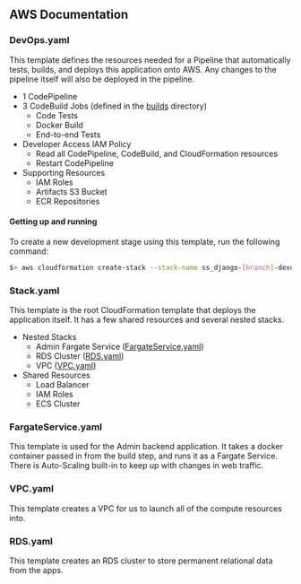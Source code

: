 ## AWS Documentation

### DevOps.yaml

This template defines the resources needed for a Pipeline that automatically tests, builds, and deploys this application onto AWS. Any changes to the pipeline itself will also be deployed in the pipeline.

* 1 CodePipeline
* 3 CodeBuild Jobs (defined in the [builds](builds/) directory)
  * Code Tests
  * Docker Build
  * End-to-end Tests
* Developer Access IAM Policy
  * Read all CodePipeline, CodeBuild, and CloudFormation resources
  * Restart CodePipeline
* Supporting Resources
  * IAM Roles
  * Artifacts S3 Bucket
  * ECR Repositories

#### Getting up and running

To create a new development stage using this template, run the following command:

```sh
$> aws cloudformation create-stack --stack-name ss_django-[branch]-devops --parameters ParameterKey=GitHubToken,ParameterValue=[your-pat] ParameterKey=GitBranch,ParameterValue=[branch] --template-body file://AWS/cloudformation/DevOps.yaml --role-arn arn:aws:iam::514205568277:role/CloudFormationRole --capabilities CAPABILITY_IAM
```

### Stack.yaml

This template is the root CloudFormation template that deploys the application itself. It has a few shared resources and several nested stacks.

* Nested Stacks
  * Admin Fargate Service ([FargateService.yaml](FargateService.yaml))
  * RDS Cluster ([RDS.yaml](RDS.yaml))
  * VPC ([VPC.yaml](VPC.yaml))
* Shared Resources
  * Load Balancer
  * IAM Roles
  * ECS Cluster


### FargateService.yaml

This template is used for the Admin backend application. It takes a docker container passed in from the build step, and runs it as a Fargate Service. There is Auto-Scaling built-in to keep up with changes in web traffic.


### VPC.yaml

This template creates a VPC for us to launch all of the compute resources into.


### RDS.yaml

This template creates an RDS cluster to store permanent relational data from the apps.